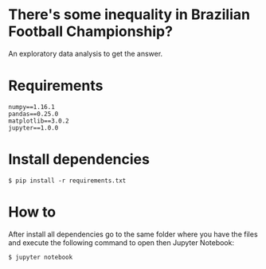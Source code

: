 # There's some inequality in Brazilian Football Championship?
An exploratory data analysis to get the answer.

# Requirements
```
numpy==1.16.1
pandas==0.25.0
matplotlib==3.0.2
jupyter==1.0.0
````

# Install dependencies
`$ pip install -r requirements.txt`


# How to
After install all dependencies go to the same folder where you have the 
files and execute the following command to open then Jupyter Notebook:

`$ jupyter notebook`
